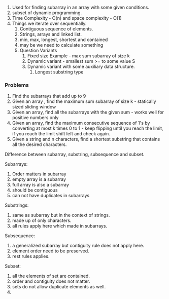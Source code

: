 1. Used for finding subarray in an array with some given conditions.
2. subset of dynamic programming.
3. Time Complexity - O(n) and space complexity - O(1)
4. Things we iterate over sequentially.
   1. Contiguous sequence  of elements.
   2. Strings, arrays and linked list.
   3. min, max, longest, shortest and contained
   4. may be we need to calculate something
   5. Question Variants
      1. Fixed size Example - max sum subarray of size k
      2. Dynamic variant - smallest sum >= to some value S
      3. Dynamic variant with some auxiliary data structure.
         1. Longest substring type

### Problems

1. Find the subarrays that add up to 9
2. Given an array , find the maximum sum subarray of size k - statically sized sliding window
3. Given an array, find all the subarrays with the given sum - works well for positive numbers only
4. Given an array, find the maximum consecutive sequence of 1's by converting at most k times 0 to 1 - keep flipping until you reach the limit, if you reach the limit shift left and check again.
5. Given a string and n characters, find a shortest substring that contains all the desired characters.

Difference between subarray, substring, subsequence and subset.

Subarrays:

1. Order matters in subarray
2. empty array is a subarray
3. full array is also a subarray
4. should be contiguous
5. can not have duplicates in subarrays

Substrings:

1. same as subarray but in the context of strings.
2. made up of only characters.
3. all rules apply here which made in subarrays.

Subsequence:

1. a generalized subarray but contiguity rule does not apply here.
2. element order need to be preserved.
3. rest rules applies.

Subset:

1. all the elements of set are contained.
2. order and contiguity does not matter.
3. sets do not allow duplicate elements as well.
4.
